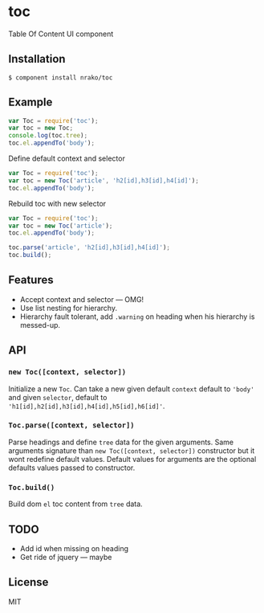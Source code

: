 
# toc

  Table Of Content UI component

## Installation

    $ component install nrako/toc

## Example

```js
var Toc = require('toc');
var toc = new Toc;
console.log(toc.tree);
toc.el.appendTo('body');
```

Define default context and selector

```js
var Toc = require('toc');
var toc = new Toc('article', 'h2[id],h3[id],h4[id]');
toc.el.appendTo('body');
```

Rebuild toc with new selector

```js
var Toc = require('toc');
var toc = new Toc('article');
toc.el.appendTo('body');

toc.parse('article', 'h2[id],h3[id],h4[id]');
toc.build();
```

## Features

* Accept context and selector — OMG!
* Use list nesting for hierarchy.
* Hierarchy fault tolerant, add `.warning` on heading when his hierarchy is messed-up.

## API

### `new Toc([context, selector])`

  Initialize a new `Toc`.
  Can take a new given default `context` default to `'body'` and given `selector`,
  default to `'h1[id],h2[id],h3[id],h4[id],h5[id],h6[id]'`.

### `Toc.parse([context, selector])`

  Parse headings and define `tree` data for the given arguments.
  Same arguments signature than `new Toc([context, selector])` constructor but it wont redefine default values.
  Default values for arguments are the optional defaults values passed to constructor.

### `Toc.build()`

  Build dom `el` toc content from `tree` data.

## TODO

* Add id when missing on heading
* Get ride of jquery — maybe

## License

  MIT
